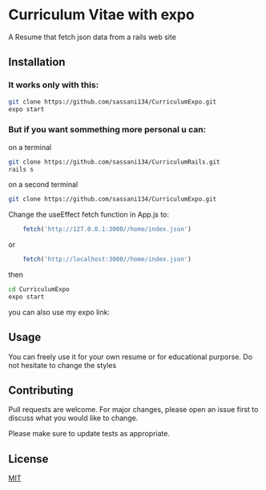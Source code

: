 # Curriculum Vitae with expo

A Resume that fetch json data from a rails web site
## Installation

### It works only with this:
```bash
git clone https://github.com/sassani134/CurriculumExpo.git
expo start
```

### But if you want sommething more personal u can:
on a terminal
```bash
git clone https://github.com/sassani134/CurriculumRails.git
rails s
```

on a second terminal
```bash
git clone https://github.com/sassani134/CurriculumExpo.git
```
Change the useEffect fetch function in App.js to:
```javascript
    fetch('http://127.0.0.1:3000//home/index.json')
```
or
```javascript
    fetch('http://localhost:3000//home/index.json')
```
then
```bash
cd CurriculumExpo
expo start
```

you can also use my expo link:


## Usage
You can freely use it for your own resume or for educational purporse. Do not hesitate to change the styles

## Contributing
Pull requests are welcome. For major changes, please open an issue first to discuss what you would like to change.

Please make sure to update tests as appropriate.

## License
[MIT](https://choosealicense.com/licenses/mit/)